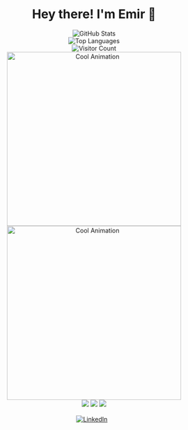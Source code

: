 <h1 align="center">Hey there! I'm Emir 🌟</h1>
<div align="center">
  <img src="https://github-readme-stats.vercel.app/api?username=elemirs&theme=dark&bg_color=0D1117&title_color=E34F26&text_color=C9D1D9&hide_border=true&show_icons=true&icon_color=E34F26" alt="GitHub Stats" />
  <br/>
  <img src="https://github-readme-stats.vercel.app/api/top-langs/?username=elemirs&theme=dark&bg_color=0D1117&title_color=E34F26&text_color=C9D1D9&hide_border=true&layout=compact" alt="Top Languages" />
</div>

<div align="center">
  <img src="https://komarev.com/ghpvc/?username=elemirs&color=red&style=for-the-badge" alt="Visitor Count" />
</div>

<div align="center">
  <img src="https://user-images.githubusercontent.com/50847302/121926637-65e62c80-cd0f-11eb-85d7-e9c29f1e1dff.gif" alt="Cool Animation" width="400px"/>
</div>

<div align="center">
  <img src="https://user-images.githubusercontent.com/50847302/121926594-5c5cc480-cd0f-11eb-90a6-6552b2c3922d.gif" alt="Cool Animation" width="400px"/>
</div>

<div align="center">
  <img src="https://img.shields.io/badge/html5-%23E34F26.svg?style=for-the-badge&logo=html5&logoColor=white"/>
  <img src="https://img.shields.io/badge/javascript-%23323330.svg?style=for-the-badge&logo=javascript&logoColor=%23F7DF1E"/>
  <img src="https://img.shields.io/badge/css3-%231572B6.svg?style=for-the-badge&logo=css3&logoColor=white"/>
</div>
<br>
<div align="center">
  <a href="https://linkedin.com/in/muhammedelemirs" style="margin-right: 10px;">
    <img src="https://img.shields.io/badge/LinkedIn-%230077B5.svg?style=for-the-badge&logo=linkedin&logoColor=white" alt="LinkedIn" />
  </a>
</div>
